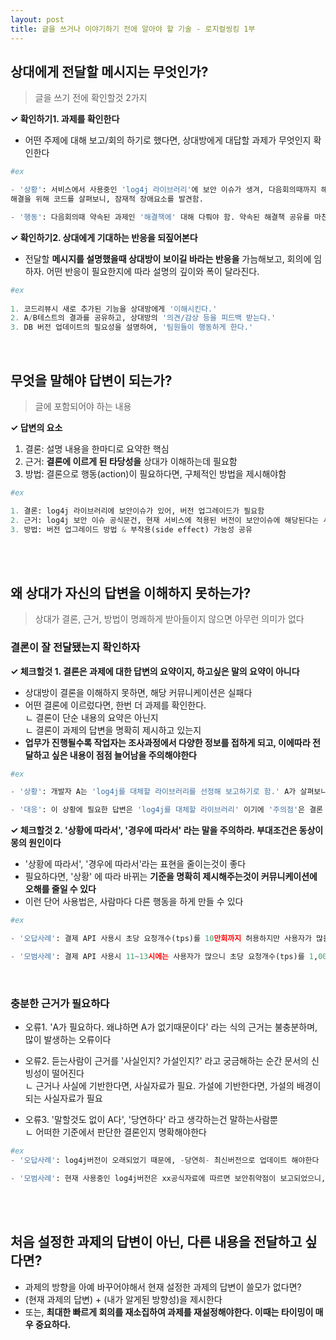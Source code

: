 ```yaml
---
layout: post
title: 글을 쓰거나 이야기하기 전에 알아야 할 기술 - 로지컬씽킹 1부
---
```


## 상대에게 전달할 메시지는 무엇인가?
> 글을 쓰기 전에 확인할것 2가지

**✓ 확인하기1. 과제를 확인한다**
- 어떤 주제에 대해 보고/회의 하기로 했다면, 상대방에게 대답할 과제가 무엇인지 확인한다

```python
#ex

- '상황': 서비스에서 사용중인 'log4j 라이브러리'에 보안 이슈가 생겨, 다음회의때까지 해결책을 준비해오기로 함.
해결을 위해 코드를 살펴보니, 잠재적 장애요소를 발견함.

- '행동': 다음회의때 약속된 과제인 '해결책에' 대해 다뤄야 함. 약속된 해결책 공유를 마친 뒤 장애요소를 언급하거나, 장애요소가 더 급하다면 별도 긴급회의를 잡자
```


**✓ 확인하기2. 상대에게 기대하는 반응을 되짚어본다**
* 전달할 **메시지를 설명했을때 상대방이 보이길 바라는 반응을** 가늠해보고, 회의에 임하자. 어떤 반응이 필요한지에 따라 설명의 깊이와 폭이 달라진다.


```python
#ex
 
1. 코드리뷰시 새로 추가된 기능을 상대방에게 '이해시킨다.'
2. A/B테스트의 결과를 공유하고, 상대방의 '의견/감상 등을 피드백 받는다.'
3. DB 버전 업데이트의 필요성을 설명하여, '팀원들이 행동하게 한다.'
```
<br>

## 무엇을 말해야 답변이 되는가?
> 글에 포함되어야 하는 내용

**✓ 답변의 요소**
1. 결론: 설명 내용을 한마디로 요약한 핵심
2. 근거: **결론에 이르게 된 타당성을** 상대가 이해하는데 필요함
3. 방법: 결론으로 행동(action)이 필요하다면, 구체적인 방법을 제시해야함

```python
#ex

1. 결론: log4j 라이브러리에 보안이슈가 있어, 버전 업그레이드가 필요함
2. 근거: log4j 보안 이슈 공식문건, 현재 서비스에 적용된 버전이 보안이슈에 해당된다는 사실 전달
3. 방법: 버전 업그레이드 방법 & 부작용(side effect) 가능성 공유
```
</br>
</br>



## 왜 상대가 자신의 답변을 이해하지 못하는가?
> 상대가 결론, 근거, 방법이 명쾌하게 받아들이지 않으면 아무런 의미가 없다

### 결론이 잘 전달됐는지 확인하자

**✓ 체크할것 1. 결론은 과제에 대한 답변의 요약이지, 하고싶은 말의 요약이 아니다**
* 상대방이 결론을 이해하지 못하면, 해당 커뮤니케이션은 실패다
* 어떤 결론에 이르렀다면, 한번 더 과제를 확인한다.  
ㄴ 결론이 단순 내용의 요약은 아닌지  
ㄴ 결론이 과제의 답변을 명확히 제시하고 있는지
* **업무가 진행될수록 작업자는 조사과정에서 다양한 정보를 접하게 되고, 이에따라 전달하고 싶은 내용이 점점 늘어남을 주의해야한다**

```python
#ex

- '상황': 개발자 A는 'log4j를 대체할 라이브러리를 선정해 보고하기로 함.' A가 살펴보니 log4j를 변경할때 주의할 점이 상당히 많았고, 주의점들을 간결히 정리하여 보고하였다

- '대응': 이 상황에 필요한 답변은 'log4j를 대체할 라이브러리' 이기에 '주의점'은 결론 도출에 필요하지만, 결론 그 자체는 될 수 없다.
```

**✓ 체크할것 2. '상황에 따라서', '경우에 따라서' 라는 말을 주의하라. 부대조건은 동상이몽의 원인이다**
* '상황에 따라서', '경우에 따라서'라는 표현을 줄이는것이 좋다
* 필요하다면, '상황' 에 따라 바뀌는 **기준을 명확히 제시해주는것이 커뮤니케이션에 오해를 줄일 수 있다**
* 이런 단어 사용법은, 사람마다 다른 행동을 하게 만들 수 있다

```python
#ex

- '오답사례': 결제 API 사용시 초당 요청개수(tps)를 10만회까지 허용하지만 사용자가 많을땐 tps를 줄여 사용한다

- '모범사례': 결제 API 사용시 11~13시에는 사용자가 많으니 초당 요청개수(tps)를 1,000회 이하로 제한하여 사용하고, 그 외 시간에는 10만회까지 허용함
```
</br>


### 충분한 근거가 필요하다

- 오류1. 'A가 필요하다. 왜냐하면 A가 없기때문이다' 라는 식의 근거는 불충분하며, 많이 발생하는 오류이다
- 오류2. 듣는사람이 근거를 '사실인지? 가설인지?' 라고 궁금해하는 순간 문서의 신빙성이 떨어진다  
ㄴ 근거나 사실에 기반한다면, 사실자료가 필요. 가설에 기반한다면, 가설의 배경이 되는 사실자료가 필요

- 오류3. '말할것도 없이 A다', '당연하다' 라고 생각하는건 말하는사람뿐  
ㄴ 어떠한 기준에서 판단한 결론인지 명확해야한다

```python
#ex
- '오답사례': log4j버전이 오래되었기 때문에, -당연히- 최신버전으로 업데이트 해야한다

- '모범사례': 현재 사용중인 log4j버전은 xx공식자료에 따르면 보안취약점이 보고되었으니, 최신(2.x.x)버전으로 업데이트 해야한다. 
```
</br>
</br>

## 처음 설정한 과제의 답변이 아닌, 다른 내용을 전달하고 싶다면?
* 과제의 방향을 아예 바꾸어야해서 현재 설정한 과제의 답변이 쓸모가 없다면?
* (현재 과제의 답변) + (내가 알게된 방향성)을 제시한다
* 또는, **최대한 빠르게 회의를 재소집하여 과제를 재설정해야한다. 이때는 타이밍이 매우 중요하다.**
